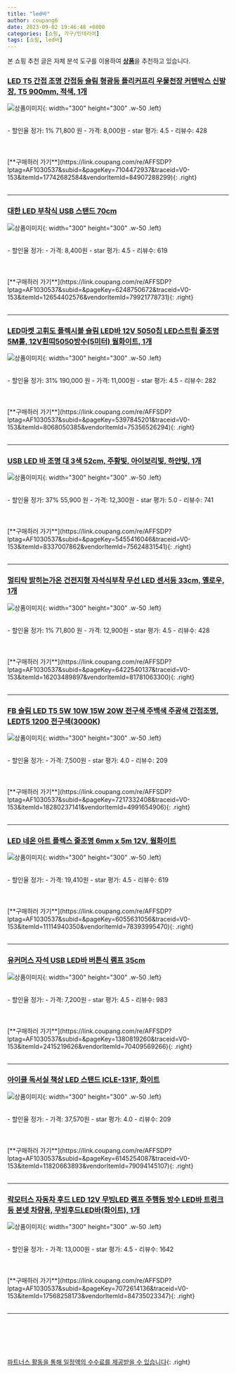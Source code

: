 ```yaml
---
title: "led바"
author: coupang6
date: 2023-09-02 19:46:48 +0800
categories: [쇼핑, 가구/인테리어]
tags: [쇼핑, led바]
---
```


본 쇼핑 추천 글은 자체 분석 도구를 이용하여 [**상품**](https://link.coupang.com/a/bao1ui)을 추천하고 있습니다.

### [LED T5 간접 조명 간접등 슬림 형광등 플리커프리 우물천장 커텐박스 신발장, T5 900mm, 적색, 1개](https://link.coupang.com/re/AFFSDP?lptag=AF1030537&subid=&pageKey=7104472937&traceid=V0-153&itemId=17742682584&vendorItemId=84907288299)

![상품이미지](https://thumbnail8.coupangcdn.com/thumbnails/remote/230x230ex/image/vendor_inventory/ae3b/7ecd9f7a2d78f6ffbe124bd1c98749176945676b354568d4ffe4ff6ceea3.jpg){: width="300" height="300" .w-50 .left}


<br>
- 할인율 정가: 1%  71,800   원
- 가격: 8,000원
- star 평가: 4.5
- 리뷰수: 428
<br>
<br>
<br>
<br>
[**구매하러 가기**](https://link.coupang.com/re/AFFSDP?lptag=AF1030537&subid=&pageKey=7104472937&traceid=V0-153&itemId=17742682584&vendorItemId=84907288299){: .right}
<br>
<br>

---

### [대한 LED 부착식 USB 스탠드 70cm](https://link.coupang.com/re/AFFSDP?lptag=AF1030537&subid=&pageKey=6248750672&traceid=V0-153&itemId=12654402576&vendorItemId=79921778731)

![상품이미지](https://thumbnail8.coupangcdn.com/thumbnails/remote/230x230ex/image/rs_quotation_api/dvwznblk/09066231761542749136f3667e90f4ee.jpg){: width="300" height="300" .w-50 .left}


<br>
- 할인율 정가: 
- 가격: 8,400원
- star 평가: 4.5
- 리뷰수: 619
<br>
<br>
<br>
<br>
[**구매하러 가기**](https://link.coupang.com/re/AFFSDP?lptag=AF1030537&subid=&pageKey=6248750672&traceid=V0-153&itemId=12654402576&vendorItemId=79921778731){: .right}
<br>
<br>

---

### [LED마켓 고휘도 플렉시블 슬림 LED바 12V 5050칩 LED스트립 줄조명 5M롤, 12V흰띠5050방수(5미터) 웜화이트, 1개](https://link.coupang.com/re/AFFSDP?lptag=AF1030537&subid=&pageKey=5397845201&traceid=V0-153&itemId=8068050385&vendorItemId=75356526294)

![상품이미지](https://thumbnail9.coupangcdn.com/thumbnails/remote/230x230ex/image/vendor_inventory/de94/120068394b4379cea85e3fbd780417217bcf62c9786d1023af02a1c07894.jpg){: width="300" height="300" .w-50 .left}


<br>
- 할인율 정가: 31%  190,000   원
- 가격: 11,000원
- star 평가: 4.5
- 리뷰수: 282
<br>
<br>
<br>
<br>
[**구매하러 가기**](https://link.coupang.com/re/AFFSDP?lptag=AF1030537&subid=&pageKey=5397845201&traceid=V0-153&itemId=8068050385&vendorItemId=75356526294){: .right}
<br>
<br>

---

### [USB LED 바 조명 대 3색 52cm, 주황빛, 아이보리빛, 하얀빛, 1개](https://link.coupang.com/re/AFFSDP?lptag=AF1030537&subid=&pageKey=5455416046&traceid=V0-153&itemId=8337007862&vendorItemId=75624831541)

![상품이미지](https://thumbnail8.coupangcdn.com/thumbnails/remote/230x230ex/image/rs_quotation_api/s3gmpqy2/a1f5c51f8b24410fb1f4302210c21e6e.jpg){: width="300" height="300" .w-50 .left}


<br>
- 할인율 정가: 37%  55,900   원
- 가격: 12,300원
- star 평가: 5.0
- 리뷰수: 741
<br>
<br>
<br>
<br>
[**구매하러 가기**](https://link.coupang.com/re/AFFSDP?lptag=AF1030537&subid=&pageKey=5455416046&traceid=V0-153&itemId=8337007862&vendorItemId=75624831541){: .right}
<br>
<br>

---

### [멀티탁 밝히는가온 건전지형 자석식부착 무선 LED 센서등 33cm, 옐로우, 1개](https://link.coupang.com/re/AFFSDP?lptag=AF1030537&subid=&pageKey=6422540137&traceid=V0-153&itemId=16203489897&vendorItemId=81781063300)

![상품이미지](https://thumbnail10.coupangcdn.com/thumbnails/remote/230x230ex/image/rs_quotation_api/zsqtobur/dfe54556f51546cca2403211e23bce2a.jpg){: width="300" height="300" .w-50 .left}


<br>
- 할인율 정가: 1%  71,800   원
- 가격: 12,900원
- star 평가: 4.5
- 리뷰수: 428
<br>
<br>
<br>
<br>
[**구매하러 가기**](https://link.coupang.com/re/AFFSDP?lptag=AF1030537&subid=&pageKey=6422540137&traceid=V0-153&itemId=16203489897&vendorItemId=81781063300){: .right}
<br>
<br>

---

### [FB 슬림 LED T5 5W 10W 15W 20W 전구색 주백색 주광색 간접조명, LEDT5 1200 전구색(3000K)](https://link.coupang.com/re/AFFSDP?lptag=AF1030537&subid=&pageKey=7217332408&traceid=V0-153&itemId=18280237141&vendorItemId=4991654906)

![상품이미지](https://thumbnail6.coupangcdn.com/thumbnails/remote/230x230ex/image/vendor_inventory/c36f/91eaf38056330592d78a6696332e7a4cbd65aac4c1feba1951c666e75b40.jpg){: width="300" height="300" .w-50 .left}


<br>
- 할인율 정가: 
- 가격: 7,500원
- star 평가: 4.0
- 리뷰수: 209
<br>
<br>
<br>
<br>
[**구매하러 가기**](https://link.coupang.com/re/AFFSDP?lptag=AF1030537&subid=&pageKey=7217332408&traceid=V0-153&itemId=18280237141&vendorItemId=4991654906){: .right}
<br>
<br>

---

### [LED 네온 아트 플렉스 줄조명 6mm x 5m 12V, 웜화이트](https://link.coupang.com/re/AFFSDP?lptag=AF1030537&subid=&pageKey=6055631056&traceid=V0-153&itemId=11114940350&vendorItemId=78393995470)

![상품이미지](https://thumbnail8.coupangcdn.com/thumbnails/remote/230x230ex/image/retail/images/2021/08/23/18/1/06e2ee01-7025-4ab7-9bbc-347906811053.jpg){: width="300" height="300" .w-50 .left}


<br>
- 할인율 정가: 
- 가격: 19,410원
- star 평가: 4.5
- 리뷰수: 619
<br>
<br>
<br>
<br>
[**구매하러 가기**](https://link.coupang.com/re/AFFSDP?lptag=AF1030537&subid=&pageKey=6055631056&traceid=V0-153&itemId=11114940350&vendorItemId=78393995470){: .right}
<br>
<br>

---

### [유커머스 자석 USB LED바 버튼식 램프 35cm](https://link.coupang.com/re/AFFSDP?lptag=AF1030537&subid=&pageKey=1380819260&traceid=V0-153&itemId=2415219626&vendorItemId=70409569266)

![상품이미지](https://thumbnail8.coupangcdn.com/thumbnails/remote/230x230ex/image/retail/images/2020/03/23/14/8/4cd723cc-656f-48bc-8419-2bcce600b2c0.jpg){: width="300" height="300" .w-50 .left}


<br>
- 할인율 정가: 
- 가격: 7,200원
- star 평가: 4.5
- 리뷰수: 983
<br>
<br>
<br>
<br>
[**구매하러 가기**](https://link.coupang.com/re/AFFSDP?lptag=AF1030537&subid=&pageKey=1380819260&traceid=V0-153&itemId=2415219626&vendorItemId=70409569266){: .right}
<br>
<br>

---

### [아이클 독서실 책상 LED 스탠드 ICLE-131F, 화이트](https://link.coupang.com/re/AFFSDP?lptag=AF1030537&subid=&pageKey=6145254087&traceid=V0-153&itemId=11820663893&vendorItemId=79094145107)

![상품이미지](https://thumbnail8.coupangcdn.com/thumbnails/remote/230x230ex/image/rs_quotation_api/kpfcwmcq/8d59e839fb6f4f2fa118e88f26ab9e85.jpg){: width="300" height="300" .w-50 .left}


<br>
- 할인율 정가: 
- 가격: 37,570원
- star 평가: 4.0
- 리뷰수: 209
<br>
<br>
<br>
<br>
[**구매하러 가기**](https://link.coupang.com/re/AFFSDP?lptag=AF1030537&subid=&pageKey=6145254087&traceid=V0-153&itemId=11820663893&vendorItemId=79094145107){: .right}
<br>
<br>

---

### [락모터스 자동차 후드 LED 12V 무빙LED 램프 주행등 방수 LED바 트렁크등 본넷 차량용, 무빙후드LED바(화이트), 1개](https://link.coupang.com/re/AFFSDP?lptag=AF1030537&subid=&pageKey=7072614136&traceid=V0-153&itemId=17568258173&vendorItemId=84735023347)

![상품이미지](https://thumbnail8.coupangcdn.com/thumbnails/remote/230x230ex/image/vendor_inventory/38e8/e1198991bd64abe96cbdee4567dc164b772a0ff7e64fe5023a1c7525f13a.jpg){: width="300" height="300" .w-50 .left}


<br>
- 할인율 정가: 
- 가격: 13,000원
- star 평가: 4.5
- 리뷰수: 1642
<br>
<br>
<br>
<br>
[**구매하러 가기**](https://link.coupang.com/re/AFFSDP?lptag=AF1030537&subid=&pageKey=7072614136&traceid=V0-153&itemId=17568258173&vendorItemId=84735023347){: .right}
<br>
<br>

---
<br><br><br><br><br> [파트너스 활동을 통해 일정액의 수수료를 제공받을 수 있습니다](https://link.coupang.com/a/bao1ui){: .right}